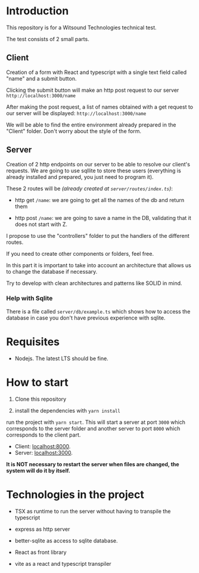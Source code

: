 # Introduction

This repository is for a Witsound Technologies technical test.

The test consists of 2 small parts.

## Client

Creation of a form with React and typescript with a single text field called "name" and a submit button.

Clicking the submit button will make an http post request to our server `http://localhost:3000/name`

After making the post request, a list of names obtained with a get request to our server will be displayed: `http://localhost:3000/name`

We will be able to find the entire environment already prepared in the "Client" folder. Don't worry about the style of the form.

## Server

Creation of 2 http endpoints on our server to be able to resolve our client's requests. We are going to use sqllite to store these users (everything is already installed and prepared, you just need to program it).

These 2 routes will be _(already created at `server/routes/index.ts`)_:

- http get `/name`: we are going to get all the names of the db and return them

- http post `/name`: we are going to save a name in the DB, validating that it does not start with Z.

I propose to use the "controllers" folder to put the handlers of the different routes.

If you need to create other components or folders, feel free.

In this part it is important to take into account an architecture that allows us to change the database if necessary.

Try to develop with clean architectures and patterns like SOLID in mind.

### Help with Sqlite

There is a file called `server/db/example.ts` which shows how to access the database in case you don't have previous experience with sqlite.

# Requisites

- Nodejs. The latest LTS should be fine.

# How to start

1. Clone this repository

2. install the dependencies with `yarn install`

run the project with `yarn start`. This will start a server at port `3000` which corresponds to the server folder and another server to port `8000` which corresponds to the client part.

- Client: [localhost:8000](http://localhost:8000).
- Server: [localhost:3000](http://localhost:3000).

**It is NOT necessary to restart the server when files are changed, the system will do it by itself.**

# Technologies in the project

- TSX as runtime to run the server without having to transpile the typescript
- express as http server
- better-sqlite as access to sqlite database.

- React as front library
- vite as a react and typescript transpiler
